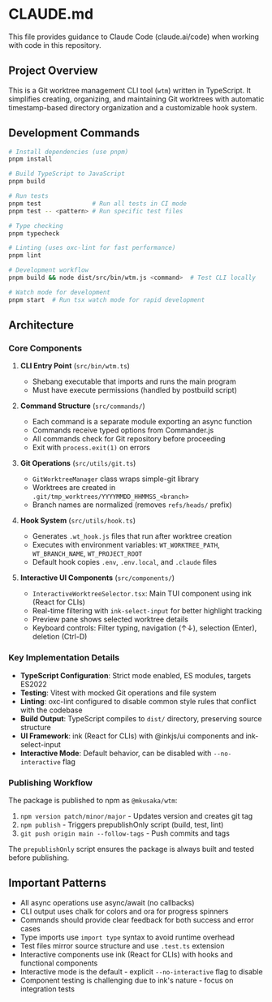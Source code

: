 # CLAUDE.md

This file provides guidance to Claude Code (claude.ai/code) when working with code in this repository.

## Project Overview

This is a Git worktree management CLI tool (`wtm`) written in TypeScript. It simplifies creating, organizing, and maintaining Git worktrees with automatic timestamp-based directory organization and a customizable hook system.

## Development Commands

```bash
# Install dependencies (use pnpm)
pnpm install

# Build TypeScript to JavaScript
pnpm build

# Run tests
pnpm test              # Run all tests in CI mode
pnpm test -- <pattern> # Run specific test files

# Type checking
pnpm typecheck

# Linting (uses oxc-lint for fast performance)
pnpm lint

# Development workflow
pnpm build && node dist/src/bin/wtm.js <command>  # Test CLI locally

# Watch mode for development
pnpm start  # Run tsx watch mode for rapid development
```

## Architecture

### Core Components

1. **CLI Entry Point** (`src/bin/wtm.ts`)
   - Shebang executable that imports and runs the main program
   - Must have execute permissions (handled by postbuild script)

2. **Command Structure** (`src/commands/`)
   - Each command is a separate module exporting an async function
   - Commands receive typed options from Commander.js
   - All commands check for Git repository before proceeding
   - Exit with `process.exit(1)` on errors

3. **Git Operations** (`src/utils/git.ts`)
   - `GitWorktreeManager` class wraps simple-git library
   - Worktrees are created in `.git/tmp_worktrees/YYYYMMDD_HHMMSS_<branch>`
   - Branch names are normalized (removes `refs/heads/` prefix)

4. **Hook System** (`src/utils/hook.ts`)
   - Generates `.wt_hook.js` files that run after worktree creation
   - Executes with environment variables: `WT_WORKTREE_PATH`, `WT_BRANCH_NAME`, `WT_PROJECT_ROOT`
   - Default hook copies `.env`, `.env.local`, and `.claude` files

5. **Interactive UI Components** (`src/components/`)
   - `InteractiveWorktreeSelector.tsx`: Main TUI component using ink (React for CLIs)
   - Real-time filtering with `ink-select-input` for better highlight tracking
   - Preview pane shows selected worktree details
   - Keyboard controls: Filter typing, navigation (↑↓), selection (Enter), deletion (Ctrl-D)

### Key Implementation Details

- **TypeScript Configuration**: Strict mode enabled, ES modules, targets ES2022
- **Testing**: Vitest with mocked Git operations and file system
- **Linting**: oxc-lint configured to disable common style rules that conflict with the codebase
- **Build Output**: TypeScript compiles to `dist/` directory, preserving source structure
- **UI Framework**: ink (React for CLIs) with @inkjs/ui components and ink-select-input
- **Interactive Mode**: Default behavior, can be disabled with `--no-interactive` flag

### Publishing Workflow

The package is published to npm as `@mkusaka/wtm`:

1. `npm version patch/minor/major` - Updates version and creates git tag
2. `npm publish` - Triggers prepublishOnly script (build, test, lint)
3. `git push origin main --follow-tags` - Push commits and tags

The `prepublishOnly` script ensures the package is always built and tested before publishing.

## Important Patterns

- All async operations use async/await (no callbacks)
- CLI output uses chalk for colors and ora for progress spinners
- Commands should provide clear feedback for both success and error cases
- Type imports use `import type` syntax to avoid runtime overhead
- Test files mirror source structure and use `.test.ts` extension
- Interactive components use ink (React for CLIs) with hooks and functional components
- Interactive mode is the default - explicit `--no-interactive` flag to disable
- Component testing is challenging due to ink's nature - focus on integration tests
